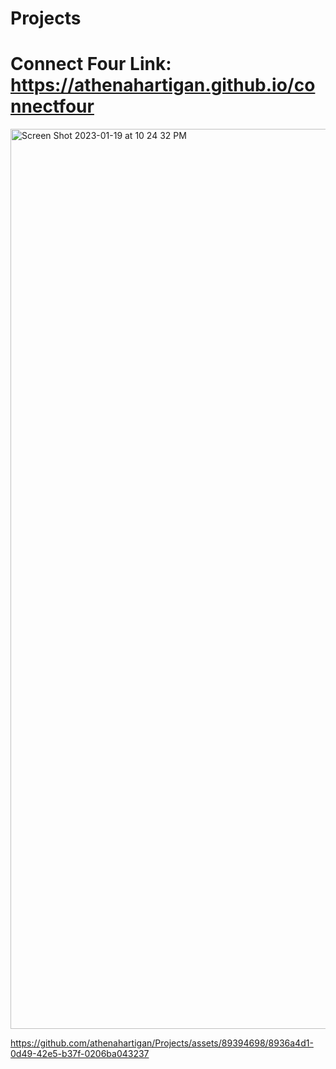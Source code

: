 # Projects

# Connect Four Link: https://athenahartigan.github.io/connectfour

<img width="1440" alt="Screen Shot 2023-01-19 at 10 24 32 PM" src="https://user-images.githubusercontent.com/89394698/213611327-29f51484-d4ca-4bc4-9ace-d52751377fb0.png">

https://github.com/athenahartigan/Projects/assets/89394698/8936a4d1-0d49-42e5-b37f-0206ba043237

